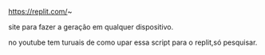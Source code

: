 https://replit.com/~ 

site para fazer a geração em qualquer dispositivo.

no youtube tem turuais de como upar essa script para o replit,só pesquisar.
